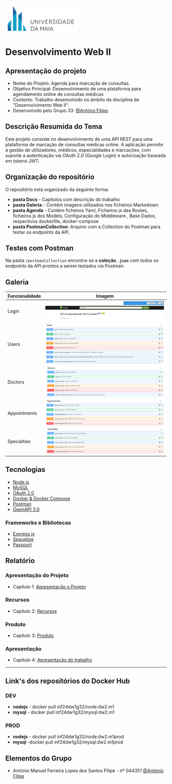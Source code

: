
![UMAIA|Logo](/galeria/umaia.png)

# **Desenvolvimento Web II**
## Apresentação do projeto

- Nome do Projeto: Agenda para marcação de consultas.
- Objetivo Principal: Desenvolvimento de uma plataforma para agendamento online de consultas médicas
- Contexto: Trabalho desenvolvido no âmbito da disciplina de "Desenvolvimento Web II".
- Desenvolvido pelo Grupo 33: [@Antóno Filipe](https://github.com/AmFilipe).

## Descrição Resumida do Tema

Este projeto consiste no desenvolvimento de uma API REST para uma plataforma de marcação de consultas médicas online. A aplicação permite a gestão de utilizadores, médicos, especialidades e marcações, com suporte a autenticação via OAuth 2.0 (Google Login) e autorização baseada em tokens JWT.

## Organização do repositório

O repositório está organizado da seguinte forma:
- **pasta Docs** - Capitulos com descrição do trabalho
- **pasta Galeria** - Contém imagens utilizados nos ficheiros Markedown
- **pasta Agenda** - Contém ficheiros Yaml, Ficheiros js das Routes, ficheiros js dos Models, Configuração do Middleware , Base Dados, respectivos dockerfile, docker-compose
- **pasta PostmanCollection**: Arquivo com a Collection do Postman para testar os endpoints da API.


## Testes com Postman

Na pasta `/postmanCollection` encontra-se a **coleção `.json`** com todos os endpoints da API prontos a serem testados via Postman.

## Galeria

| Funcionalidade | Imagem |
| --- | ----------- |
| Login |  ![Login](/galeria/login.png) |
| Users |  ![Users](/galeria/users.png) |
| Doctors |  ![Doctors](/galeria/doctors.png) |
| Appointments |  ![Appointments](/galeria/appointments.png) |
| Specialties |  ![Specialties](/galeria/specialties.png) |

## Tecnologias

- [Node.js](https://nodejs.org/)
- [MySQL](https://www.mysql.com/)
- [OAuth 2.0](https://oauth.net/2/)
- [Docker & Docker Compose](https://www.docker.com/)
- [Postman](https://www.postman.com/)
- [OpenAPI 3.0](https://swagger.io/specification/)

### Frameworks e Bibliotecas

- [Express.js](https://expressjs.com/)
- [Sequelize](https://sequelize.org/)
- [Passport](https://www.passportjs.org/concepts/authentication/strategies/)

## Relatório

### Apresentação do Projeto
* Capítulo 1: [Apresentação o Projeto](docs/c1.md)

### Recursos
* Capítulo 2: [Recursos](docs/c2.md)

### Produto
* Capítulo 3: [Produto](docs/c3.md)

### Apresentação
* Capitulo 4: [Apresentação do trabalho](docs/c4.md)
---
## Link's dos repositórios do Docker Hub

### DEV
- **nodejs** - docker pull inf24dw1g32/node:dw2.m1
- **mysql** - docker pull inf24dw1g32/mysql:dw2.m1

### PROD
- **nodejs** - docker pull inf24dw1g32/node:dw2.m1prod
- **mysql** -docker pull inf24dw1g32/mysql:dw2.m1prod


## Elementos do Grupo
- António Manuel Ferreira Lopes dos Santos Filipe - nº 044351  [@António Filipe](https://github.com/@AmFilipe)
